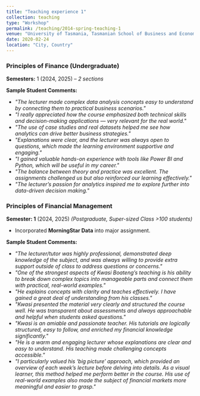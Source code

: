```yaml
---
title: "Teaching experience 1"
collection: teaching
type: "Workshop"
permalink: /teaching/2014-spring-teaching-1
venue: "University of Tasmania, Tasmanian School of Business and Economics"
date: 2020-02-24
location: "City, Country"
---
```



### Principles of Finance (Undergraduate) 
**Semesters:** 1 (2024, 2025) – *2 sections*


**Sample Student Comments:**  
- *"The lecturer made complex data analysis concepts easy to understand by connecting them to practical business scenarios."*  
- *"I really appreciated how the course emphasized both technical skills and decision-making applications — very relevant for the real world."*  
- *"The use of case studies and real datasets helped me see how analytics can drive better business strategies."*  
- *"Explanations were clear, and the lecturer was always open to questions, which made the learning environment supportive and engaging."*  
- *"I gained valuable hands-on experience with tools like Power BI and Python, which will be useful in my career."*  
- *"The balance between theory and practice was excellent. The assignments challenged us but also reinforced our learning effectively."*  
- *"The lecturer’s passion for analytics inspired me to explore further into data-driven decision making."*  




### Principles of Financial Management  
**Semester: 1** (2024, 2025) *(Postgraduate, Super-sized Class >100 students)* 

- Incorporated **MorningStar Data** into major assignment.  

**Sample Student Comments:**  
- *"The lecturer/tutor was highly professional, demonstrated deep knowledge of the subject, and was always willing to provide extra support outside of class to address questions or concerns."*  
- *"One of the strongest aspects of Kwasi Boateng’s teaching is his ability to break down complex topics into manageable parts and connect them with practical, real-world examples."*  
- *"He explains concepts with clarity and teaches effectively. I have gained a great deal of understanding from his classes."*  
- *"Kwasi presented the material very clearly and structured the course well. He was transparent about assessments and always approachable and helpful when students asked questions."*  
- *"Kwasi is an amiable and passionate teacher. His tutorials are logically structured, easy to follow, and enriched my financial knowledge significantly."*  
- *"He is a warm and engaging lecturer whose explanations are clear and easy to understand. His teaching made challenging concepts accessible."*  
- *"I particularly valued his ‘big picture’ approach, which provided an overview of each week’s lecture before delving into details. As a visual learner, this method helped me perform better in the course. His use of real-world examples also made the subject of financial markets more meaningful and easier to grasp."*  


